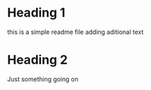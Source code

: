 # Heading 1

this is a simple readme file
adding aditional text
# Heading 2

Just something going on
